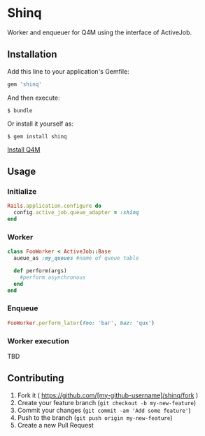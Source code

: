 # Shinq

Worker and enqueuer for Q4M using the interface of ActiveJob.

## Installation

Add this line to your application's Gemfile:

```ruby
gem 'shinq'
```

And then execute:

    $ bundle

Or install it yourself as:

    $ gem install shinq

[Install Q4M](http://q4m.github.io/install.html)

## Usage

### Initialize
```ruby
Rails.application.configure do
  config.active_job.queue_adapter = :shinq
end
```

### Worker
```ruby
class FooWorker < ActiveJob::Base
  aueue_as :my_queues #name of queue table

  def perform(args)
    #perform asynchronous
  end
end
```

### Enqueue
```ruby
FooWorker.perform_later(foo: 'bar', baz: 'qux')
```

### Worker execution
TBD

## Contributing

1. Fork it ( https://github.com/[my-github-username]/shinq/fork )
2. Create your feature branch (`git checkout -b my-new-feature`)
3. Commit your changes (`git commit -am 'Add some feature'`)
4. Push to the branch (`git push origin my-new-feature`)
5. Create a new Pull Request
